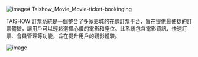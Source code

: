 ![image](https://github.com/yun890503/Taishow_Movie_Movie-ticket-bookinging/assets/131766930/0b0eb77e-7951-4f6c-bf13-363a774d580b)# Taishow_Movie_Movie-ticket-bookinging

TAISHOW 訂票系統是一個整合了多家影城的在線訂票平台，旨在提供最便捷的訂票體驗，讓用戶可以輕鬆選擇心儀的電影和座位。此系統包含電影資訊、快速訂票、會員管理等功能，旨在提升用戶的觀影體驗。

![image](https://github.com/yun890503/Taishow_Movie_Movie-ticket-bookinging/assets/131766930/35a77a9c-2835-4386-82bd-036a8e3a8157)
